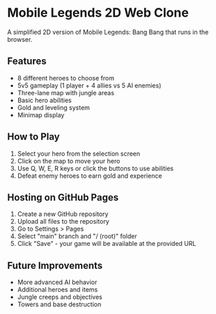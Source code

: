 # Mobile Legends 2D Web Clone

A simplified 2D version of Mobile Legends: Bang Bang that runs in the browser.

## Features

- 8 different heroes to choose from
- 5v5 gameplay (1 player + 4 allies vs 5 AI enemies)
- Three-lane map with jungle areas
- Basic hero abilities
- Gold and leveling system
- Minimap display

## How to Play

1. Select your hero from the selection screen
2. Click on the map to move your hero
3. Use Q, W, E, R keys or click the buttons to use abilities
4. Defeat enemy heroes to earn gold and experience

## Hosting on GitHub Pages

1. Create a new GitHub repository
2. Upload all files to the repository
3. Go to Settings > Pages
4. Select "main" branch and "/ (root)" folder
5. Click "Save" - your game will be available at the provided URL

## Future Improvements

- More advanced AI behavior
- Additional heroes and items
- Jungle creeps and objectives
- Towers and base destruction

